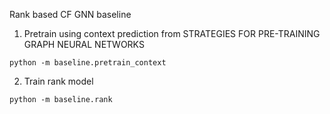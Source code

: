 Rank based CF GNN baseline


1. Pretrain using context prediction from STRATEGIES FOR PRE-TRAINING GRAPH NEURAL NETWORKS

```
python -m baseline.pretrain_context
```

2. Train rank model
```
python -m baseline.rank
```
